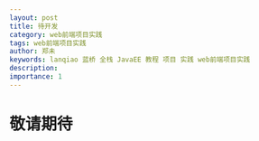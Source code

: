 ```yaml
---
layout: post
title: 待开发
category: web前端项目实践
tags: web前端项目实践
author: 郑未
keywords: lanqiao 蓝桥 全栈 JavaEE 教程 项目 实践 web前端项目实践
description:  
importance: 1
---
```


# 敬请期待 #
